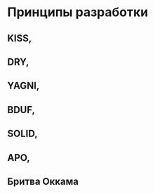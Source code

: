 # Принципы разработки

## KISS,&#x20;

## DRY,&#x20;

## YAGNI,&#x20;

## BDUF,&#x20;

## SOLID,&#x20;

## APO,

## Бритва Оккама
